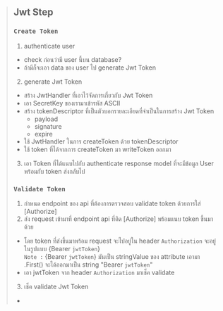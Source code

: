 >## Jwt Step
>
> ### `Create Token`
>1. authenticate user
>   - check ก่อนว่ามี user นี้บน database?
>   - ถ้ามีก็จะเอา data ของ user ไป generate Jwt Token
>2. generate Jwt Token
>   - สร้าง JwtHandler ที่เอาไว้จัดการเกี่ยวกับ Jwt Token
>   - เอา SecretKey ของเรามาเข้ารหัส ASCII
>   - สร้าง tokenDescriptor ที่เป็นตัวบอกรายละเอียดที่จำเป็นในการสร้าง Jwt Token
>       - payload
>       - signature
>       - expire
>   - ใช้ JwtHandler ในการ createToken ด้วย tokenDescriptor
>   - ใช้ token ที่ได้จากการ createToken มา writeToken ออกมา
>3. เอา Token ที่ได้แนบไปกับ authenticate response model ที่จะมีข้อมูล User พร้อมกับ token ส่งกลับไป
>
> ### `Validate Token`
>1. กำหนด endpoint ของ api ที่ต้องการตรวจสอบ validate token ด้วยการใส่ [Authorize]
>2. ส่ง request เข้ามาที่ endpoint api ที่ติด [Authorize] พร้อมแนบ token ขึ้นมาด้วย 
>  - โดย token ที่ส่งขึ้นมาพร้อม request จะไปอยู่ใน header `Authorization` จะอยู่ในรูปแบบ {Bearer `jwtToken`}\
> `Note :` {Bearer `jwtToken`} มันเป็น stringValue ของ attribute เอามา .First() จะได้ออกมาเป็น string "Bearer `jwtToken`"
>  - เอา jwtToken จาก header `Authorization` มาเช็ค validate  
>3. เช็ค validate Jwt Token
> - 
